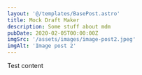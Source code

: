 ```yaml
---
layout: '@/templates/BasePost.astro'
title: Mock Draft Maker
description: Some stuff about mdm
pubDate: 2020-02-05T00:00:00Z
imgSrc: '/assets/images/image-post2.jpeg'
imgAlt: 'Image post 2'
---
```


Test content